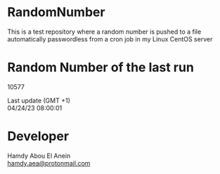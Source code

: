 # RandomNumber    
This is a test repository where a random number is pushed to a file automatically passwordless from a cron job in my Linux CentOS server    
# Random Number of the last run   
10577
      
Last update (GMT +1)    
04/24/23 08:00:01
# Developer    
Hamdy Abou El Anein   
hamdy.aea@protonmail.com
